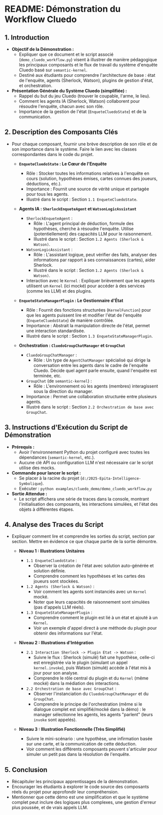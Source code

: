 # README: Démonstration du Workflow Cluedo

## 1. Introduction

*   **Objectif de la Démonstration :**
    *   Expliquer que ce document et le script associé (`demo_cluedo_workflow.py`) visent à illustrer de manière pédagogique les principaux composants et le flux de travail du système d'enquête Cluedo basé sur `semantic-kernel`.
    *   Destiné aux étudiants pour comprendre l'architecture de base : état de l'enquête, agents (Sherlock, Watson), plugins de gestion d'état, et orchestration.
*   **Présentation Générale du Système Cluedo (simplifiée) :**
    *   Rappel du but du jeu Cluedo (trouver le coupable, l'arme, le lieu).
    *   Comment les agents IA (Sherlock, Watson) collaborent pour résoudre l'enquête, chacun avec son rôle.
    *   Importance de la gestion de l'état (`EnqueteCluedoState`) et de la communication.

## 2. Description des Composants Clés

*   Pour chaque composant, fournir une brève description de son rôle et de son importance dans le système. Faire le lien avec les classes correspondantes dans le code du projet.

    *   **`EnqueteCluedoState` : Le Cœur de l'Enquête**
        *   Rôle : Stocker toutes les informations relatives à l'enquête en cours (solution, hypothèses émises, cartes connues des joueurs, déductions, etc.).
        *   Importance : Fournit une source de vérité unique et partagée pour tous les agents.
        *   Illustré dans le script : Section `1.1 EnqueteCluedoState`.

    *   **Agents IA : `SherlockEnqueteAgent` et `WatsonLogicAssistant`**
        *   `SherlockEnqueteAgent` :
            *   Rôle : L'agent principal de déduction, formule des hypothèses, cherche à résoudre l'enquête. Utilise (potentiellement) des capacités LLM pour le raisonnement.
            *   Illustré dans le script : Section `1.2 Agents (Sherlock & Watson)`.
        *   `WatsonLogicAssistant` :
            *   Rôle : L'assistant logique, peut vérifier des faits, analyser des informations par rapport à ses connaissances (cartes), aider Sherlock.
            *   Illustré dans le script : Section `1.2 Agents (Sherlock & Watson)`.
        *   Interaction avec le `Kernel` : Expliquer brièvement que les agents utilisent un `Kernel` (ici mocké) pour accéder à des services (comme les LLM) et des plugins.

    *   **`EnqueteStateManagerPlugin` : Le Gestionnaire d'État**
        *   Rôle : Fournit des fonctions structurées (`KernelFunction`) pour que les agents puissent lire et modifier l'état de l'enquête (`EnqueteCluedoState`) de manière contrôlée.
        *   Importance : Abstrait la manipulation directe de l'état, permet une interaction standardisée.
        *   Illustré dans le script : Section `1.3 EnqueteStateManagerPlugin`.

    *   **Orchestration : `CluedoGroupChatManager` et `GroupChat`**
        *   `CluedoGroupChatManager` :
            *   Rôle : Un type de `AgentChatManager` spécialisé qui dirige la conversation entre les agents dans le cadre de l'enquête Cluedo. Décide quel agent parle ensuite, quand l'enquête est terminée, etc.
        *   `GroupChat` (de `semantic-kernel`) :
            *   Rôle : L'environnement où les agents (membres) interagissent sous la direction du manager.
        *   Importance : Permet une collaboration structurée entre plusieurs agents.
        *   Illustré dans le script : Section `2.2 Orchestration de base avec GroupChat`.

## 3. Instructions d'Exécution du Script de Démonstration

*   **Prérequis :**
    *   Avoir l'environnement Python du projet configuré avec toutes les dépendances (`semantic-kernel`, etc.).
    *   Aucune clé API ou configuration LLM n'est nécessaire car le script utilise des mocks.
*   **Commande pour lancer le script :**
    *   Se placer à la racine du projet (`d:/2025-Epita-Intelligence-Symbolique`).
    *   Exécuter : `python examples/cluedo_demo/demo_cluedo_workflow.py`
*   **Sortie Attendue :**
    *   Le script affichera une série de traces dans la console, montrant l'initialisation des composants, les interactions simulées, et l'état des objets à différentes étapes.

## 4. Analyse des Traces du Script

*   Expliquer comment lire et comprendre les sorties du script, section par section. Mettre en évidence ce que chaque partie de la sortie démontre.

    *   **Niveau 1 : Illustrations Unitaires**
        *   `1.1 EnqueteCluedoState` :
            *   Observer la création de l'état avec solution auto-générée et solution définie.
            *   Comprendre comment les hypothèses et les cartes des joueurs sont stockées.
        *   `1.2 Agents (Sherlock & Watson)` :
            *   Voir comment les agents sont instanciés avec un `Kernel` mocké.
            *   Noter que leurs capacités de raisonnement sont simulées (pas d'appels LLM réels).
        *   `1.3 EnqueteStateManagerPlugin` :
            *   Comprendre comment le plugin est lié à un état et ajouté à un `Kernel`.
            *   Voir un exemple d'appel direct à une méthode du plugin pour obtenir des informations sur l'état.

    *   **Niveau 2 : Illustrations d'Intégration**
        *   `2.1 Interaction Sherlock -> Plugin Etat -> Watson` :
            *   Suivre le flux : Sherlock (simulé) fait une hypothèse, celle-ci est enregistrée via le plugin (simulant un appel `kernel.invoke`), puis Watson (simulé) accède à l'état mis à jour pour son analyse.
            *   Comprendre le rôle central du plugin et du `Kernel` (même mocké) dans la médiation des interactions.
        *   `2.2 Orchestration de base avec GroupChat` :
            *   Observer l'instanciation du `CluedoGroupChatManager` et du `GroupChat`.
            *   Comprendre le principe de l'orchestration (même si le dialogue complet est simplifié/mocké dans la démo) : le manager sélectionne les agents, les agents "parlent" (leurs `invoke` sont appelés).

    *   **Niveau 3 : Illustration Fonctionnelle (Très Simplifié)**
        *   Suivre le mini-scénario : une hypothèse, une infirmation basée sur une carte, et la communication de cette déduction.
        *   Voir comment les différents composants peuvent s'articuler pour simuler un petit pas dans la résolution de l'enquête.

## 5. Conclusion

*   Récapituler les principaux apprentissages de la démonstration.
*   Encourager les étudiants à explorer le code source des composants réels du projet pour approfondir leur compréhension.
*   Mentionner que cette démo est une simplification et que le système complet peut inclure des logiques plus complexes, une gestion d'erreur plus poussée, et de vrais appels LLM.